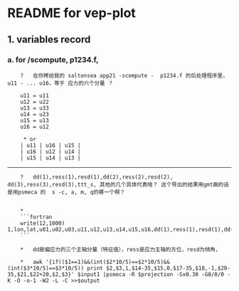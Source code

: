 # README for vep-plot

## 1. variables record
	
###	a.	for /scompute, p1234.f, 
		
		? 	在你拷给我的 saltonsea app21 -scompute -  p1234.f 的后处理程序里，  u11 - ... u16，等于 应力的六个分量 ？
		
		u11 = u11
		u12 = u22
		u13 = u33
		u14 = u23 
		u15 = u13
		u16 = u12  
		
		 * or
		| u11 | u16 | u15 |
		| u16 | u12 | u14 |
		| u15 | u14 | u13 |
		
***
		 
		? 	dd(1),ress(1),resd(1),dd(2),ress(2),resd(2), dd(3),ress(3),resd(3),ttt_s, 其他的几个具体代表啥？ 这个导出的结果用gmt画的话是用psmeca 的  s -c, a, m, q的哪一个啊？ 


		*		
		```fortran
		write(12,1000) 1,lon,lat,u01,u02,u03,u11,u12,u13,u14,u15,u16,dd(1),ress(1),resd(1),dd(2),ress(2),resd(2),dd(3),ress(3),resd(3),ttt_s
		```

		*	dd是偏应力的三个主轴分量（特征值），ress是应力主轴的方位，resd为倾角，

		*	awk '{if(($1==1)&&(int($2*10/5)==$2*10/5)&&(int($3*10/5)==$3*10/5)) print $2,$3,1,$14-35,$15,0,$17-35,$18,-1,$20-35,$21,$22+20,$2,$3}' $input1 |psmeca -R $projection -Sx0.30 -G0/0/0 -K -O -o-1 -W2 -L -C >>$output
